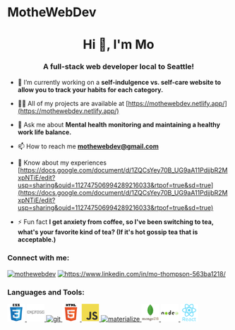 # MotheWebDev
<h1 align="center">Hi 👋, I'm Mo</h1>
<h3 align="center">A full-stack web developer local to Seattle!</h3>

- 🔭 I’m currently working on a **self-indulgence vs. self-care website to allow you to track your habits for each category.**

- 👨‍💻 All of my projects are available at [https://mothewebdev.netlify.app/](https://mothewebdev.netlify.app/)

- 💬 Ask me about **Mental health monitoring and maintaining a healthy work life balance.**

- 📫 How to reach me **mothewebdev@gmail.com**

- 📄 Know about my experiences [https://docs.google.com/document/d/1ZQCsYey70B_UG9aA11PdjjbR2MxpNTiE/edit?usp=sharing&ouid=112747506994289216033&rtpof=true&sd=true](https://docs.google.com/document/d/1ZQCsYey70B_UG9aA11PdjjbR2MxpNTiE/edit?usp=sharing&ouid=112747506994289216033&rtpof=true&sd=true)

- ⚡ Fun fact **I get anxiety from coffee, so I've been switching to tea, what's your favorite kind of tea? (If it's hot gossip tea that is acceptable.)**

<h3 align="left">Connect with me:</h3>
<p align="left">
<a href="https://twitter.com/mothewebdev" target="blank"><img align="center" src="https://raw.githubusercontent.com/rahuldkjain/github-profile-readme-generator/master/src/images/icons/Social/twitter.svg" alt="mothewebdev" height="30" width="40" /></a>
<a href="https://linkedin.com/in/https://www.linkedin.com/in/mo-thompson-563ba1218/" target="blank"><img align="center" src="https://raw.githubusercontent.com/rahuldkjain/github-profile-readme-generator/master/src/images/icons/Social/linked-in-alt.svg" alt="https://www.linkedin.com/in/mo-thompson-563ba1218/" height="30" width="40" /></a>
</p>

<h3 align="left">Languages and Tools:</h3>
<p align="left"> <a href="https://www.w3schools.com/css/" target="_blank" rel="noreferrer"> <img src="https://raw.githubusercontent.com/devicons/devicon/master/icons/css3/css3-original-wordmark.svg" alt="css3" width="40" height="40"/> </a> <a href="https://expressjs.com" target="_blank" rel="noreferrer"> <img src="https://raw.githubusercontent.com/devicons/devicon/master/icons/express/express-original-wordmark.svg" alt="express" width="40" height="40"/> </a> <a href="https://git-scm.com/" target="_blank" rel="noreferrer"> <img src="https://www.vectorlogo.zone/logos/git-scm/git-scm-icon.svg" alt="git" width="40" height="40"/> </a> <a href="https://www.w3.org/html/" target="_blank" rel="noreferrer"> <img src="https://raw.githubusercontent.com/devicons/devicon/master/icons/html5/html5-original-wordmark.svg" alt="html5" width="40" height="40"/> </a> <a href="https://developer.mozilla.org/en-US/docs/Web/JavaScript" target="_blank" rel="noreferrer"> <img src="https://raw.githubusercontent.com/devicons/devicon/master/icons/javascript/javascript-original.svg" alt="javascript" width="40" height="40"/> </a> <a href="https://materializecss.com/" target="_blank" rel="noreferrer"> <img src="https://raw.githubusercontent.com/prplx/svg-logos/5585531d45d294869c4eaab4d7cf2e9c167710a9/svg/materialize.svg" alt="materialize" width="40" height="40"/> </a> <a href="https://www.mongodb.com/" target="_blank" rel="noreferrer"> <img src="https://raw.githubusercontent.com/devicons/devicon/master/icons/mongodb/mongodb-original-wordmark.svg" alt="mongodb" width="40" height="40"/> </a> <a href="https://nodejs.org" target="_blank" rel="noreferrer"> <img src="https://raw.githubusercontent.com/devicons/devicon/master/icons/nodejs/nodejs-original-wordmark.svg" alt="nodejs" width="40" height="40"/> </a> <a href="https://reactjs.org/" target="_blank" rel="noreferrer"> <img src="https://raw.githubusercontent.com/devicons/devicon/master/icons/react/react-original-wordmark.svg" alt="react" width="40" height="40"/> </a> </p>
